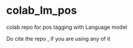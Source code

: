 # colab_lm_pos
colab repo for pos tagging with Language model

Do cite the repo , if you are using any of it
